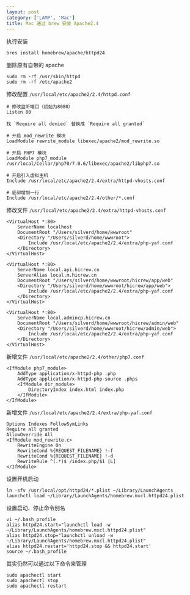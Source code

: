 ```yaml
---
layout: post
category: ['LAMP', 'Mac']
title: Mac 通过 brew 安装 Apache2.4
---
```


执行安装

    bres install homebrew/apache/httpd24

删除原有自带的 apache

    sudo rm -rf /usr/sbin/httpd
    sudo rm -rf /etc/apache2

修改配置 `/usr/local/etc/apache2/2.4/httpd.conf`

    # 修改监听端口（初始为8080）
    Listen 80

    找 `Require all denied` 替换成 `Require all granted`

    # 开启 mod_rewrite 模块
    LoadModule rewrite_module libexec/apache2/mod_rewrite.so

    # 开启 PHP7 模块
    LoadModule php7_module /usr/local/Cellar/php70/7.0.6/libexec/apache2/libphp7.so

    # 开启引入虚拟主机
    Include /usr/local/etc/apache2/2.4/extra/httpd-vhosts.conf

    # 底部增加一行
    Include /usr/local/etc/apache2/2.4/other/*.conf

修改文件 `/usr/local/etc/apache2/2.4/extra/httpd-vhosts.conf`

    <VirtualHost *:80>
        ServerName localhost
        DocumentRoot "/Users/silverd/home/wwwroot"
        <Directory "/Users/silverd/home/wwwroot">
            Include /usr/local/etc/apache2/2.4/extra/php-yaf.conf
        </Directory>
    </VirtualHost>

    <VirtualHost *:80>
        ServerName local.api.hicrew.cn
        ServerAlias local.m.hicrew.cn
        DocumentRoot "/Users/silverd/home/wwwroot/hicrew/app/web"
        <Directory "/Users/silverd/home/wwwroot/hicrew/app/web">
            Include /usr/local/etc/apache2/2.4/extra/php-yaf.conf
        </Directory>
    </VirtualHost>

    <VirtualHost *:80>
        ServerName local.admincp.hicrew.cn
        DocumentRoot "/Users/silverd/home/wwwroot/hicrew/admin/web"
        <Directory "/Users/silverd/home/wwwroot/hicrew/admin/web">
            Include /usr/local/etc/apache2/2.4/extra/php-yaf.conf
        </Directory>
    </VirtualHost>

新增文件 `/usr/local/etc/apache2/2.4/other/php7.conf`

    <IfModule php7_module>
        AddType application/x-httpd-php .php
        AddType application/x-httpd-php-source .phps
        <IfModule dir_module>
            DirectoryIndex index.html index.php
        </IfModule>
    </IfModule>

新增文件 `/usr/local/etc/apache2/2.4/extra/php-yaf.conf`

    Options Indexes FollowSymLinks
    Require all granted
    AllowOverride All
    <IfModule mod_rewrite.c>
        RewriteEngine On
        RewriteCond %{REQUEST_FILENAME} !-f
        RewriteCond %{REQUEST_FILENAME} !-d
        RewriteRule ^(.*)$ /index.php/$1 [L]
    </IfModule>

设置开机启动

    ln -sfv /usr/local/opt/httpd24/*.plist ~/Library/LaunchAgents
    launchctl load ~/Library/LaunchAgents/homebrew.mxcl.httpd24.plist

设置启动、停止命令别名

    vi ~/.bash_profile
    alias httpd24.start="launchctl load -w ~/Library/LaunchAgents/homebrew.mxcl.httpd24.plist"
    alias httpd24.stop="launchctl unload -w ~/Library/LaunchAgents/homebrew.mxcl.httpd24.plist"
    alias httpd24.restart='httpd24.stop && httpd24.start'
    source ~/.bash_profile

其实仍然可以通过以下命令来管理

    sudo apachectl start
    sudo apachectl stop
    sudo apachectl restart
